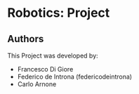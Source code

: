 # Robotics: Project

## Authors
This Project was developed by:
- Francesco Di Giore
- Federico de Introna  (federicodeintrona)  
- Carlo Arnone
